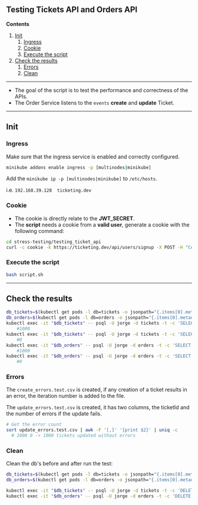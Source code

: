 ## Testing Tickets API and Orders API

**Contents**
1. [Init](#init)
   1. [Ingress](#ingress)
   2. [Cookie](#cookie)
   3. [Execute the script](#execute-the-script)
2. [Check the results](#check-the-results)
   1. [Errors](#errors)
   2. [Clean](#clean)
---

- The goal of the script is to test the performance and correctness of the APIs.
- The Order Service listens to the `events` **create** and **update** Ticket.
---
## Init
### Ingress
Make sure that the ingress service is enabled and correctly configured.

```bash
minikube addons enable ingress -p [multinodes|minikube]
```
Add the `minikube ip -p [multinodes|minikube]` to `/etc/hosts`.

i.e. `192.168.39.128  ticketing.dev`    

### Cookie
- The cookie is directly relate to the **JWT_SECRET**.
- The **script** needs a cookie from a **valid user**, generate a cookie with the following command:

```bash
cd stress-testing/testing_ticket_api
curl -c cookie -k https://ticketing.dev/api/users/signup -X POST -H "Content-Type: application/json" -d '{"email": "user@gmail.com", "password": "1234567A8a"}'
```

### Execute the script
```bash
bash script.sh
```
---

## Check the results
```bash
db_tickets=$(kubectl get pods -l db=tickets -o jsonpath="{.items[0].metadata.name}")
db_orders=$(kubectl get pods -l db=orders -o jsonpath="{.items[0].metadata.name}")
kubectl exec -it "$db_tickets" -- psql -U jorge -d tickets -t -c 'SELECT COUNT(*) FROM "ticket" WHERE "version" = 3;' -q
    #1000
kubectl exec -it "$db_tickets" -- psql -U jorge -d tickets -t -c 'SELECT COUNT(*) FROM "ticket" WHERE "version" <> 3;' -q
    #0
kubectl exec -it "$db_orders" -- psql -U jorge -d orders -t -c 'SELECT COUNT(*) FROM "ticket" WHERE "version" = 3;' -q
    #1000
kubectl exec -it "$db_orders" -- psql -U jorge -d orders -t -c 'SELECT COUNT(*) FROM "ticket" WHERE "version" <> 3;' -q
    #0
``` 

### Errors

The `create_errors.test.csv` is created, if any creation of a ticket results in an error, the 
iteration number is added to the file.

The `update_errors.test.csv` is created, it has two columns, the ticketId and the number of 
errors if the update fails.


```bash
# Get the error count
sort update_errors.test.csv | awk -F '[,]' '{print $2}' | uniq -c
  # 1000 0 -> 1000 tickets updated without errors
```

### Clean

Clean the db's before and after run the test:
```bash
db_tickets=$(kubectl get pods -l db=tickets -o jsonpath="{.items[0].metadata.name}")
db_orders=$(kubectl get pods -l db=orders -o jsonpath="{.items[0].metadata.name}")

kubectl exec -it "$db_tickets" -- psql -U jorge -d tickets -t -c 'DELETE FROM "ticket";' -q
kubectl exec -it "$db_orders" -- psql -U jorge -d orders -t -c 'DELETE FROM "ticket";' -q
```
